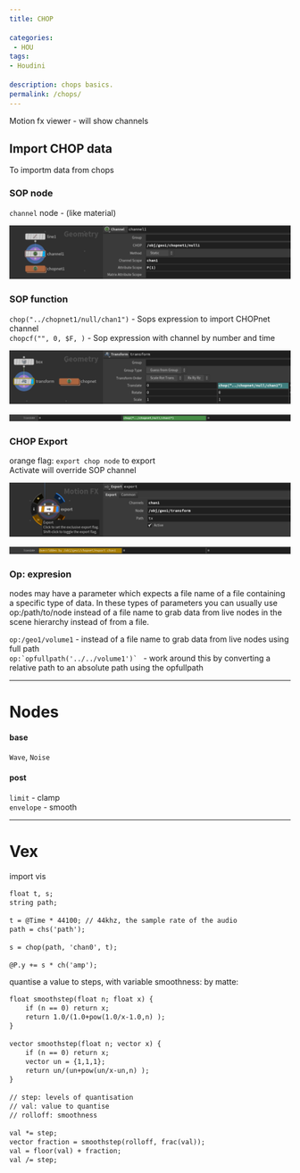 ```yaml
---
title: CHOP

categories:
 - HOU
tags:
- Houdini

description: chops basics.
permalink: /chops/
---
```


Motion fx viewer - will show channels


## Import CHOP data
To importm data from chops  



### SOP node
`channel` node - (like material)  

![](/src/hou/chop/chop_channel.png)  


### SOP function

`chop("../chopnet1/null/chan1")` - Sops expression to import CHOPnet channel     
`chopcf("", 0, $F, )` - Sop expression with channel by number and time  

![](/src/hou/chop/chop_exp_fn.png)  

![](/src/hou/chop/chop_exp_fn2.png)  

### CHOP Export
orange flag: `export chop node` to export    
Activate will override SOP channel

![](/src/hou/chop/chop_exp.png)  

![](/src/hou/chop/chop_exp2.png)  




### Op: expresion  

nodes may have a parameter which expects a file name of a file containing a specific type of data. In these types of parameters you can usually use op:/path/to/node instead of a file name to grab data from live nodes in the scene hierarchy instead of from a file.

 ```op:/geo1/volume1``` - instead of a file name to grab data from live nodes using full path  
```op:`opfullpath('../../volume1')` ``` -  work around this by converting a relative path to an absolute path using the opfullpath






---

# Nodes
#### base
`Wave`, `Noise`


#### post
`limit` - clamp  
`envelope` - smooth  



---


# Vex

 import vis
 ```
 float t, s;
 string path;

 t = @Time * 44100; // 44khz, the sample rate of the audio
 path = chs('path');

 s = chop(path, 'chan0', t);

 @P.y += s * ch('amp');
 ```

quantise a value to steps, with variable smoothness:
by matte:
```
float smoothstep(float n; float x) {
    if (n == 0) return x;
    return 1.0/(1.0+pow(1.0/x-1.0,n) );
}

vector smoothstep(float n; vector x) {
    if (n == 0) return x;
    vector un = {1,1,1};
    return un/(un+pow(un/x-un,n) );
}

// step: levels of quantisation
// val: value to quantise
// rolloff: smoothness

val *= step;
vector fraction = smoothstep(rolloff, frac(val));
val = floor(val) + fraction;
val /= step;
```
